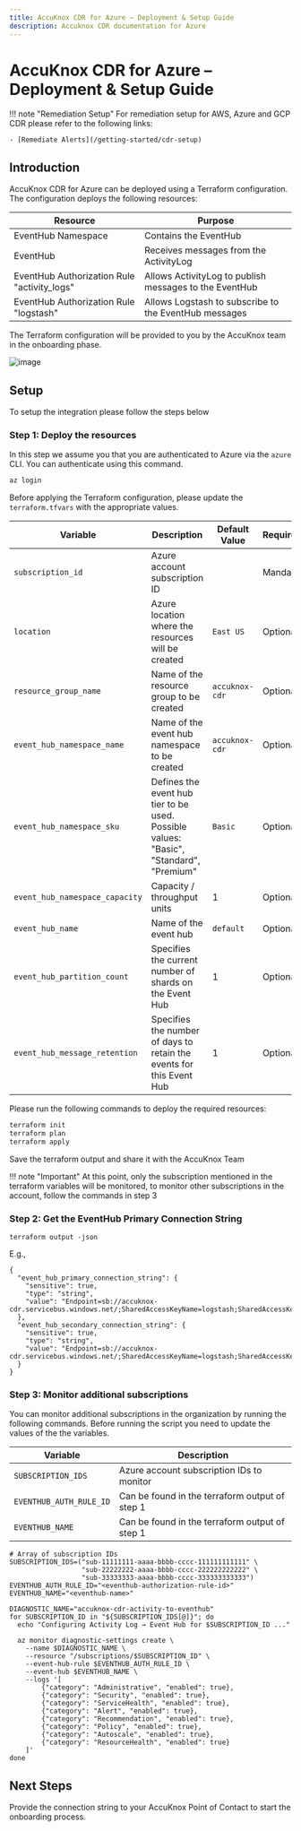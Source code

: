 ```yaml
---
title: AccuKnox CDR for Azure – Deployment & Setup Guide
description: Accuknox CDR documentation for Azure
---
```


# AccuKnox CDR for Azure – Deployment & Setup Guide

!!! note "Remediation Setup"
    For remediation setup for AWS, Azure and GCP CDR please refer to the following links:

    - [Remediate Alerts](/getting-started/cdr-setup)

## Introduction

AccuKnox CDR for Azure can be deployed using a Terraform configuration. The configuration deploys the following resources:

| Resource                                    | Purpose                                                |
|---------------------------------------------|--------------------------------------------------------|
| EventHub Namespace                          | Contains the EventHub                                  |
| EventHub                                    | Receives messages from the ActivityLog                 |
| EventHub Authorization Rule "activity_logs" | Allows ActivityLog to publish messages to the EventHub |
| EventHub Authorization Rule "logstash"      | Allows Logstash to subscribe to the EventHub messages  |

The Terraform configuration will be provided to you by the AccuKnox team in the onboarding phase.

![image](https://i.ibb.co/C3YxGj11/image.png)

## Setup

To setup the integration please follow the steps below

### Step 1: Deploy the resources

In this step we assume you that you are authenticated to Azure via the `azure`
CLI. You can authenticate using this command.

```bash
az login
```

Before applying the Terraform configuration, please update the
`terraform.tfvars` with the appropriate values.

| Variable                       | Description                                                                            | Default Value  | Requirement |
|--------------------------------|----------------------------------------------------------------------------------------|----------------|-------------|
| `subscription_id`              | Azure account subscription ID                                                          |                | Mandatory   |
| `location`                     | Azure location where the resources will be created                                     | `East US`      | Optional    |
| `resource_group_name`          | Name of the resource group to be created                                               | `accuknox-cdr` | Optional    |
| `event_hub_namespace_name`     | Name of the event hub namespace to be created                                          | `accuknox-cdr` | Optional    |
| `event_hub_namespace_sku`      | Defines the event hub tier to be used. Possible values: "Basic", "Standard", "Premium" | `Basic`        | Optional    |
| `event_hub_namespace_capacity` | Capacity / throughput units                                                            | 1              | Optional    |
| `event_hub_name`               | Name of the event hub                                                                  | `default`      | Optional    |
| `event_hub_partition_count`    | Specifies the current number of shards on the Event Hub                                | 1              | Optional    |
| `event_hub_message_retention`  | Specifies the number of days to retain the events for this Event Hub                   | 1              | Optional    |

Please run the following commands to deploy the required resources:

```bash
terraform init
terraform plan
terraform apply
```
Save the terraform output and share it with the AccuKnox Team

!!! note "Important"
    At this point, only the subscription mentioned in the terraform variables will be monitored, to monitor other subscriptions in the account, follow the commands in step 3

### Step 2: Get the EventHub Primary Connection String

```
terraform output -json
```

E.g.,

```
{
  "event_hub_primary_connection_string": {
    "sensitive": true,
    "type": "string",
    "value": "Endpoint=sb://accuknox-cdr.servicebus.windows.net/;SharedAccessKeyName=logstash;SharedAccessKey=REDACTED;EntityPath=default"
  },
  "event_hub_secondary_connection_string": {
    "sensitive": true,
    "type": "string",
    "value": "Endpoint=sb://accuknox-cdr.servicebus.windows.net/;SharedAccessKeyName=logstash;SharedAccessKey=REDACTED;EntityPath=default"
  }
}
```


### Step 3: Monitor additional subscriptions

You can monitor additional subscriptions in the organization by running the following commands.
Before running the script you need to update the values of the the variables.

| Variable                       | Description                                                                            |
|--------------------------------|----------------------------------------------------------------------------------------|
| `SUBSCRIPTION_IDS`              | Azure account subscription IDs to monitor                                             |
| `EVENTHUB_AUTH_RULE_ID`                     | Can be found in the terraform output of step 1                            |
| `EVENTHUB_NAME`          | Can be found in the terraform output of step 1                                               |

```
# Array of subscription IDs
SUBSCRIPTION_IDS=("sub-11111111-aaaa-bbbb-cccc-111111111111" \
                  "sub-22222222-aaaa-bbbb-cccc-222222222222" \
                  "sub-33333333-aaaa-bbbb-cccc-333333333333")
EVENTHUB_AUTH_RULE_ID="<eventhub-authorization-rule-id>"
EVENTHUB_NAME="<eventhub-name>"

DIAGNOSTIC_NAME="accuknox-cdr-activity-to-eventhub"
for SUBSCRIPTION_ID in "${SUBSCRIPTION_IDS[@]}"; do
  echo "Configuring Activity Log → Event Hub for $SUBSCRIPTION_ID ..."

  az monitor diagnostic-settings create \
    --name $DIAGNOSTIC_NAME \
    --resource "/subscriptions/$SUBSCRIPTION_ID" \
    --event-hub-rule $EVENTHUB_AUTH_RULE_ID \
    --event-hub $EVENTHUB_NAME \
    --logs '[
        {"category": "Administrative", "enabled": true},
        {"category": "Security", "enabled": true},
        {"category": "ServiceHealth", "enabled": true},
        {"category": "Alert", "enabled": true},
        {"category": "Recommendation", "enabled": true},
        {"category": "Policy", "enabled": true},
        {"category": "Autoscale", "enabled": true},
        {"category": "ResourceHealth", "enabled": true}
    ]'
done

```

## **Next Steps**

Provide the connection string to your AccuKnox Point of Contact to start the
onboarding process.
